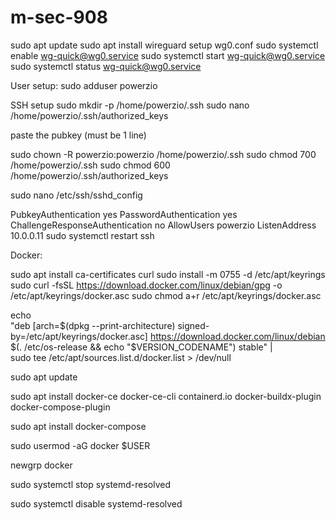 # m-sec-908


sudo apt update
sudo apt install wireguard
setup wg0.conf
sudo systemctl enable wg-quick@wg0.service
sudo systemctl start wg-quick@wg0.service
sudo systemctl status wg-quick@wg0.service


User setup:
sudo adduser powerzio

SSH setup
sudo mkdir -p /home/powerzio/.ssh
sudo nano /home/powerzio/.ssh/authorized_keys

paste the pubkey (must be 1 line)

sudo chown -R powerzio:powerzio /home/powerzio/.ssh
sudo chmod 700 /home/powerzio/.ssh
sudo chmod 600 /home/powerzio/.ssh/authorized_keys

sudo nano /etc/ssh/sshd_config

PubkeyAuthentication yes
PasswordAuthentication yes
ChallengeResponseAuthentication no
AllowUsers powerzio
ListenAddress 10.0.0.11
sudo systemctl restart ssh


Docker:

 sudo apt install ca-certificates curl
 sudo install -m 0755 -d /etc/apt/keyrings
 sudo curl -fsSL https://download.docker.com/linux/debian/gpg -o /etc/apt/keyrings/docker.asc
 sudo chmod a+r /etc/apt/keyrings/docker.asc

 echo \
  "deb [arch=$(dpkg --print-architecture) signed-by=/etc/apt/keyrings/docker.asc] https://download.docker.com/linux/debian \
  $(. /etc/os-release && echo "$VERSION_CODENAME") stable" | \
  sudo tee /etc/apt/sources.list.d/docker.list > /dev/null

sudo apt update

 sudo apt install docker-ce docker-ce-cli containerd.io docker-buildx-plugin docker-compose-plugin

 sudo apt install docker-compose

 sudo usermod -aG docker $USER

 newgrp docker

 sudo systemctl stop systemd-resolved

 sudo systemctl disable systemd-resolved